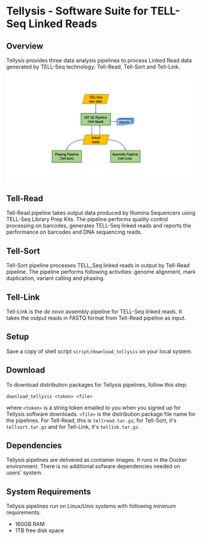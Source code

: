 # Tellysis - Software Suite for TELL-Seq Linked Reads  

## Overview

Tellysis provides three data analysis pipelines to process Linked Read data generated by TELL-Seq technology: Tell-Read, Tell-Sort and Tell-Link.


![Tellysis Pipelines](figures/tellysis_pipelines.png)

## Tell-Read

Tell-Read pipeline takes output data produced by Illumina Sequencers using TELL-Seq Library Prep Kits. The pipeline performs quality control processing on barcodes, generates TELL-Seq linked reads and reports the performance on barcodes and DNA sequencing reads.

## Tell-Sort

Tell-Sort pipeline processes TELL_Seq linked reads in output by Tell-Read pipeline. The pipeline performs following activities: genome alignment, mark duplication, variant calling and phasing.

## Tell-Link

Tell-Link is the _de novo_ assembly pipeline for TELL-Seq linked reads.  It takes the output reads in FASTQ format from Tell-Read pipeline as input. 


## Setup

Save a copy of shell script `script/download_tellysis` on your local system.

## Download 

To download distribution packages for Tellysis pipelines, follow this step:

```
download_tellysis <token> <file>
```
where `<token>` is a string token emailed to you when you signed up for Tellysis software downloads. `<file>` is the distribution package file name for the pipelines. For Tell-Read, this is `tellread.tar.gz`; for Tell-Sort, it's `tellsort.tar.gz` and for Tell-Link, it's `tellink.tar.gz`.

## Dependencies

Tellysis pipelines are delivered as container images. It runs in the Docker environment. There is no additional sofware dependencies needed on users' system.

## System Requirements

Tellysis pipelines run on Linux/Unix systems with following minimum requirements:

* 160GB RAM
* 1TB free disk space

<!---[Tell-Read v0.9.0](https://github.com/universalsequencing/tellysis/releases/download/0.9.0/tellread.tar.gz)--->

